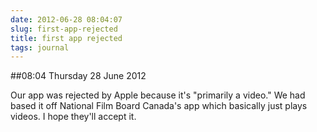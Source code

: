 ```yaml
---
date: 2012-06-28 08:04:07
slug: first-app-rejected
title: first app rejected
tags: journal
---
```


##08:04 Thursday 28 June 2012

Our app was rejected by Apple because it's "primarily a video." We had based it off National Film Board Canada's app which basically just plays videos. I hope they'll accept it.
